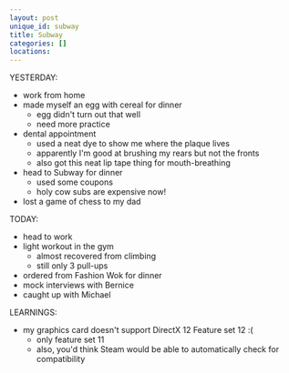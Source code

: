 ```yaml
---
layout: post
unique_id: subway
title: Subway
categories: []
locations: 
---
```


YESTERDAY:
* work from home
* made myself an egg with cereal for dinner
  * egg didn't turn out that well
  * need more practice
* dental appointment
  * used a neat dye to show me where the plaque lives
  * apparently I'm good at brushing my rears but not the fronts
  * also got this neat lip tape thing for mouth-breathing
* head to Subway for dinner
  * used some coupons
  * holy cow subs are expensive now!
* lost a game of chess to my dad

TODAY:
* head to work
* light workout in the gym
  * almost recovered from climbing
  * still only 3 pull-ups
* ordered from Fashion Wok for dinner
* mock interviews with Bernice
* caught up with Michael

LEARNINGS:
* my graphics card doesn't support DirectX 12 Feature set 12 :(
  * only feature set 11
  * also, you'd think Steam would be able to automatically check for compatibility
